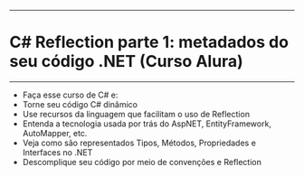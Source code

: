 --------------------------------------------------------------------
# C# Reflection parte 1: metadados do seu código .NET (Curso Alura)
--------------------------------------------------------------------

- Faça esse curso de C# e: <br />
- Torne seu código C# dinâmico <br />
- Use recursos da linguagem que facilitam o uso de Reflection <br />
- Entenda a tecnologia usada por trás do AspNET, EntityFramework, AutoMapper, etc. <br />
- Veja como são representados Tipos, Métodos, Propriedades e Interfaces no .NET <br />
- Descomplique seu código por meio de convenções e Reflection <br />
